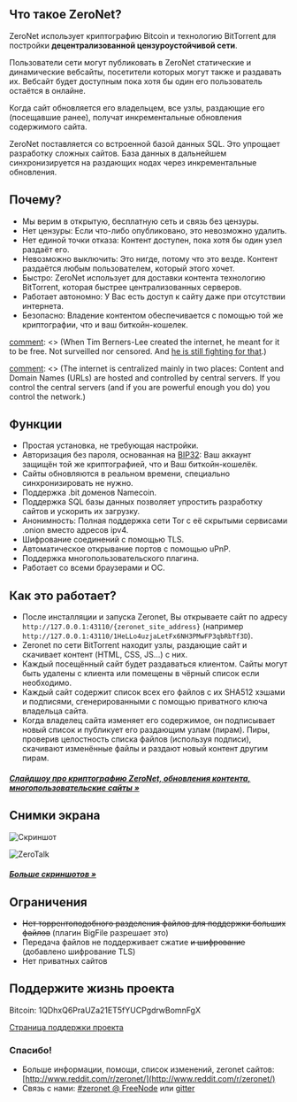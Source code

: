 ## Что такое ZeroNet?

ZeroNet использует криптографию Bitcoin и технологию BitTorrent для постройки **децентрализованной цензуроустойчивой сети**.

Пользователи сети могут публиковать в ZeroNet статические и динамические вебсайты, посетители которых могут также и раздавать их. Вебсайт будет доступным пока хотя бы один его пользователь остаётся в онлайне.

Когда сайт обновляется его владельцем, все узлы, раздающие его (посещавшие ранее), получат инкрементальные обновления содержимого сайта.

ZeroNet поставляется со встроенной базой данных SQL. Это упрощает разработку сложных сайтов. База данных в дальнейшем синхронизируется на раздающих нодах через инкрементальные обновления.


## Почему?

* Мы верим в открытую, бесплатную сеть и связь без цензуры.
* Нет цензуры: Если что-либо опубликовано, это невозможно удалить.
* Нет единой точки отказа: Контент доступен, пока хотя бы один узел раздаёт его.
* Невозможно выключить: Это нигде, потому что это везде. Контент раздаётся любым пользователем, который этого хочет.
* Быстро: ZeroNet использует для доставки контента технологию BitTorrent, которая быстрее централизованных серверов.
* Работает автономно: У Вас есть доступ к сайту даже при отсутствии интернета.
* Безопасно: Владение контентом обеспечивается с помощью той же криптографии, что и ваш биткойн-кошелек.

[comment]: <> (I'm unsure about the following bit. Thoughts?)
[comment]: <> (# What problem is ZeroNet solving?)

[comment]: <> (When Tim Berners-Lee created the internet, he meant for it to be free. Not surveilled nor censored. And [he is still fighting for that](http://edition.cnn.com/2014/03/12/tech/web/tim-berners-lee-web-freedom/).)

[comment]: <> (The internet is centralized mainly in two places: Content and Domain Names (URLs) are hosted and controlled by central servers. If you control the central servers (and if you are powerful enough you do) you control the network.)

[comment]: <> (**Decentralized content storage**)

[comment]: <> (ZeroNet tackles the content storage problem by giving everyone the ability to store content. Site visitors can choose to store a website on their computers, and when they do this they also help to serve the site to other users. The site is online even if only one user is hosting it.)

[comment]: <> (**Shared DNS cache**)

[comment]: <> (Site addresses on ZeroNet are cached by all network members. When you type a ZeroNet site URL on your browser this will query other peers connected to you about the site. If one of these peers happen to have the site they will send it to you, if not, they will forward your query along.)

[comment]: <> (This architecture means that when a site URL is created, as long as one peer is serving it, there is no way to take the URL down.)


## Функции

 * Простая установка, не требующая настройки.
 * Авторизация без пароля, основанная на [BIP32](https://github.com/bitcoin/bips/blob/master/bip-0032.mediawiki): Ваш аккаунт защищён той же криптографией, что и Ваш биткойн-кошелёк.
 * Сайты обновляются в реальном времени, специально синхронизировать не нужно.
 * Поддержка .bit доменов Namecoin.
 * Поддержка SQL базы данных позволяет упростить разработку сайтов и ускорить их загрузку.
 * Анонимность: Полная поддержка сети Tor с её скрытыми сервисами .onion вместо адресов ipv4.
 * Шифрование соединений с помощью TLS.
 * Автоматическое открывание портов с помощью uPnP.
 * Поддержка многопользовательского плагина.
 * Работает со всеми браузерами и ОС.


## Как это работает?

* После инсталляции и запуска Zeronet, Вы открываете сайт по адресу
  `http://127.0.0.1:43110/{zeronet_site_address}` (например `http://127.0.0.1:43110/1HeLLo4uzjaLetFx6NH3PMwFP3qbRbTf3D`).
* Zeronet по сети BitTorrent находит узлы, раздающие сайт и скачивает контент (HTML, CSS, JS...) с них.
* Каждый посещённый сайт будет раздаваться клиентом. Сайты могут быть удалены с клиента или помещены в чёрный список если необходимо.
* Каждый сайт содержит список всех его файлов с их SHA512 хэшами и подписями, сгенерированными с помощью приватного ключа владельца сайта.
* Когда владелец сайта изменяет его содержимое, он подписывает новый список и публикует его раздающим узлам (пирам).
  Пиры, проверив целостность списка файлов (используя подписи), скачивают изменённые файлы и раздают новый контент другим пирам.

##### [Слайдшоу про криптографию ZeroNet, обновления контента, многопользовательские сайты &raquo;](https://docs.google.com/presentation/d/1_2qK1IuOKJ51pgBvllZ9Yu7Au2l551t3XBgyTSvilew/pub?start=false&loop=false&delayms=3000)


## Снимки экрана

![Скриншот](./img/zerohello.png)

![ZeroTalk](./img/zerotalk.png)

##### [Больше скриншотов &raquo;](/using_zeronet/sample_sites/)

## Ограничения

* <strike>Нет торрентоподобного разделения файлов для поддержки больших файлов</strike> (плагин BigFile разрешает это)
* Передача файлов не поддерживает сжатие <strike>и шифрование</strike> (добавлено шифрование TLS)
* Нет приватных сайтов

## Поддержите жизнь проекта

Bitcoin: 1QDhxQ6PraUZa21ET5fYUCPgdrwBomnFgX

[Страница поддержки проекта](help_zeronet/donate/)

### Спасибо!

* Больше информации, помощи, список изменений, zeronet сайтов: [http://www.reddit.com/r/zeronet/](http://www.reddit.com/r/zeronet/)
* Связь с нами: [#zeronet @ FreeNode](https://kiwiirc.com/client/irc.freenode.net/zeronet) или [gitter](https://gitter.im/HelloZeroNet/ZeroNet)
